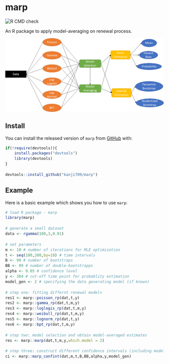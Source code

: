 
# marp

<!-- badges: start -->
![R CMD check](https://github.com/kanji709/marp/actions/workflows/check-standard.yml/badge.svg)
<!-- badges: end -->

An R package to apply model-averaging on renewal process.

![alt text](https://github.com/kanji709/marp/blob/master/inst/extdata/chart.png?raw=true)


## Install

You can install the released version of `marp` from [GitHub](https://github.com/kanji709/marp) with:

``` r
if(!require(devtools)){
    install.packages("devtools")
    library(devtools)
}

devtools::install_github("kanji709/marp")
```

## Example

Here is a basic example which shows you how to use `marp`:

``` r
# load R package - marp
library(marp)

# generate a small dataset
data <- rgamma(100,3,0.01)

# set parameters
m <- 10 # number of iterations for MLE optimization
t <- seq(100,200,by=10) # time intervals
B <- 99 # number of bootstraps
BB <- 99 # number of double-bootstrapps
alpha <- 0.05 # confidence level
y <- 304 # cut-off time point for probablity estimation
model_gen <- 2 # specifying the data generating model (if known)

# step one: fitting differnt renewal models
res1 <- marp::poisson_rp(dat,t,y)
res2 <- marp::gamma_rp(dat,t,m,y)
res3 <- marp::loglogis_rp(dat,t,m,y)
res4 <- marp::weibull_rp(dat,t,m,y)
res5 <- marp::lognorm_rp(dat,t,y)
res6 <- marp::bpt_rp(dat,t,m,y)

# step two: model selection and obtain model-averaged estimates
res <- marp::marp(dat,t,m,y,which.model = 2)

# step three: construct different confidence intervals (including model-averaged CIs)
ci <- marp::marp_confint(dat,m,t,B,BB,alpha,y,model_gen)
```

